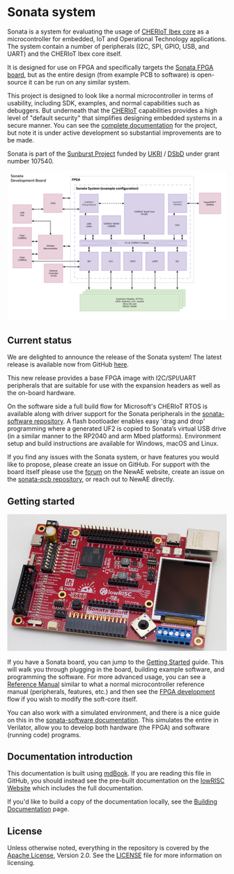 # Sonata system

Sonata is a system for evaluating the usage of [CHERIoT Ibex core](https://github.com/microsoft/cheriot-ibex) as a microcontroller for embedded, IoT and Operational Technology applications.
The system contain a number of peripherals (I2C, SPI, GPIO, USB, and UART) and the CHERIoT Ibex core itself.

It is designed for use on FPGA and specifically targets the [Sonata FPGA board](https://github.com/newaetech/sonata-pcb), but as the entire design (from example PCB to software) is open-source it can be run on any similar system.

This project is designed to look like a normal microcontroller in terms of usability, including SDK, examples, and normal capabilities such as debuggers. But underneath that the [CHERIoT](https://www.microsoft.com/en-us/research/publication/cheriot-rethinking-security-for-low-cost-embedded-systems/) capabilities provides a high level of "default security" that simplifies designing embedded systems in a secure manner. You can see the [complete documentation](https://lowrisc.org/sonata-system/) for the project, but note it is under active development so substantial improvements are to be made.

Sonata is part of the [Sunburst Project](https://www.sunburst-project.org) funded by [UKRI](https://www.ukri.org/) / [DSbD](https://www.dsbd.tech/) under grant number 107540.

![The sonata developement system](doc/img/sonata-development-system.svg)

## Current status

We are delighted to announce the release of the Sonata system!
The latest release is available now from GitHub [here][release-v0.4.1].

This new release provides a base FPGA image with I2C/SPI/UART peripherals that are suitable for use with the expansion headers as well as the on-board hardware.

On the software side a full build flow for Microsoft's CHERIoT RTOS is available along with driver support for the Sonata peripherals in the [sonata-software repository][sonata-software].
A flash bootloader enables easy 'drag and drop' programming where a generated UF2 is copied to Sonata’s virtual USB drive (in a similar manner to the RP2040 and arm Mbed platforms).
Environment setup and build instructions are available for Windows, macOS and Linux.

If you find any issues with the Sonata system, or have features you would like to propose, please create an issue on GitHub.
For support with the board itself please use the [forum][newae-forum] on the NewAE website, create an issue on the [sonata-pcb repository][sonata-pcb], or reach out to NewAE directly.

[release-v0.4.1]: https://github.com/lowRISC/sonata-system/releases/tag/v0.4.1
[sonata-software]: https://github.com/lowRISC/sonata-software
[newae-forum]: https://forum.newae.com/c/sonata-board/15
[sonata-pcb]: https://github.com/newaetech/sonata-pcb

## Getting started

![](doc/img/sonata-full.jpeg)

If you have a Sonata board, you can jump to the [Getting Started](doc/guide/README.md) guide. This will walk you through plugging in the board, building example software, and programming the software. For more advanced usage, you can see a [Reference Manual](doc/dev/ref-manual.md) similar to what a normal microcontroller reference manual (peripherals, features, etc.) and then see the [FPGA development](doc/dev/fpga-programming.md) flow if you wish to modify the soft-core itself.

You can also work with a simulated environment, and there is a nice guide on this in the [sonata-software documentation][sonata-sim]. This simulates the entire in Verilator, allow you to develop both hardware (the FPGA) and software (running code) programs.

[sonata-sim]: https://lowrisc.github.io/sonata-software/doc/guide/running-software.html#running-in-the-simulator

## Documentation introduction

This documentation is built using [mdBook](https://rust-lang.github.io/mdBook/). If you are reading this file in GitHub, you should instead see the pre-built documentation on the [lowRISC Website](https://lowrisc.org/sonata-system/) which includes the full documentation.

If you'd like to build a copy of the documentation locally, see the [Building Documentation](doc/dev/building-doc.md) page.

## License

Unless otherwise noted, everything in the repository is covered by the [Apache License](https://www.apache.org/licenses/LICENSE-2.0.html), Version 2.0. See the [LICENSE](https://github.com/lowRISC/sonata-system/blob/main/LICENSE) file for more information on licensing.
